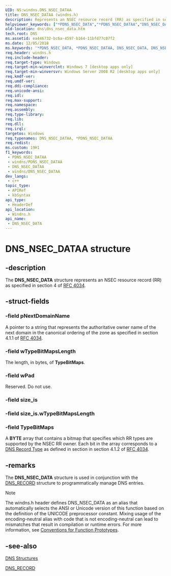 ```yaml
---
UID: NS:windns.DNS_NSEC_DATAA
title: DNS_NSEC_DATAA (windns.h)
description: Represents an NSEC resource record (RR) as specified in section 4 of RFC 4034. (ANSI)
helpviewer_keywords: ["*PDNS_NSEC_DATA","*PDNS_NSEC_DATAA","DNS_NSEC_DATA","DNS_NSEC_DATA structure [DNS]","DNS_NSEC_DATAA","PDNS_NSEC_DATA","PDNS_NSEC_DATA structure pointer [DNS]","dns.dns_nsec_data","windns/DNS_NSEC_DATA","windns/PDNS_NSEC_DATA"]
old-location: dns\dns_nsec_data.htm
tech.root: DNS
ms.assetid: ea446732-bc6a-4597-b164-11bfd77c07f2
ms.date: 12/05/2018
ms.keywords: '*PDNS_NSEC_DATA, *PDNS_NSEC_DATAA, DNS_NSEC_DATA, DNS_NSEC_DATA structure [DNS], DNS_NSEC_DATAA, PDNS_NSEC_DATA, PDNS_NSEC_DATA structure pointer [DNS], dns.dns_nsec_data, windns/DNS_NSEC_DATA, windns/PDNS_NSEC_DATA'
req.header: windns.h
req.include-header: 
req.target-type: Windows
req.target-min-winverclnt: Windows 7 [desktop apps only]
req.target-min-winversvr: Windows Server 2008 R2 [desktop apps only]
req.kmdf-ver: 
req.umdf-ver: 
req.ddi-compliance: 
req.unicode-ansi: 
req.idl: 
req.max-support: 
req.namespace: 
req.assembly: 
req.type-library: 
req.lib: 
req.dll: 
req.irql: 
targetos: Windows
req.typenames: DNS_NSEC_DATAA, *PDNS_NSEC_DATAA
req.redist: 
ms.custom: 19H1
f1_keywords:
 - PDNS_NSEC_DATAA
 - windns/PDNS_NSEC_DATAA
 - DNS_NSEC_DATAA
 - windns/DNS_NSEC_DATAA
dev_langs:
 - c++
topic_type:
 - APIRef
 - kbSyntax
api_type:
 - HeaderDef
api_location:
 - Windns.h
api_name:
 - DNS_NSEC_DATA
---
```


# DNS_NSEC_DATAA structure


## -description

The <b>DNS_NSEC_DATA</b> structure represents an NSEC resource record (RR) as specified in section 4 of <a href="https://www.ietf.org/rfc/rfc4034.txt">RFC 4034</a>.

## -struct-fields

### -field pNextDomainName

A pointer to a string that represents the authoritative owner name of the next domain in the canonical ordering of the zone as specified in section 4.1.1 of <a href="https://www.ietf.org/rfc/rfc4034.txt">RFC 4034</a>.

### -field wTypeBitMapsLength

The length, in bytes, of <b>TypeBitMaps</b>.

### -field wPad

Reserved. Do not use.

### -field size_is

### -field size_is.wTypeBitMapsLength

### -field TypeBitMaps

A <b>BYTE</b> array that contains a bitmap that specifies which RR types are supported by the NSEC RR owner. Each bit in the array corresponds to a <a href="/windows/desktop/DNS/dns-constants">DNS Record Type</a> as defined in section in section 4.1.2 of <a href="https://www.ietf.org/rfc/rfc4034.txt">RFC 4034</a>.

## -remarks

The 
<b>DNS_NSEC_DATA</b> structure is used in conjunction with the 
<a href="/windows/win32/api/windns/ns-windns-dns_recorda">DNS_RECORD</a> structure to programmatically manage DNS entries.





> [!NOTE]
> The windns.h header defines DNS_NSEC_DATA as an alias that automatically selects the ANSI or Unicode version of this function based on the definition of the UNICODE preprocessor constant. Mixing usage of the encoding-neutral alias with code that is not encoding-neutral can lead to mismatches that result in compilation or runtime errors. For more information, see [Conventions for Function Prototypes](/windows/win32/intl/conventions-for-function-prototypes).

## -see-also

<a href="/windows/desktop/DNS/dns-structures">DNS Structures</a>



<a href="/windows/win32/api/windns/ns-windns-dns_recorda">DNS_RECORD</a>

